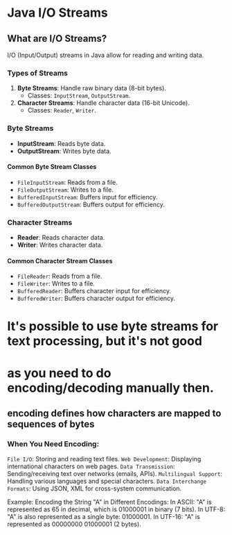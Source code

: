 # Java I/O Streams

## What are I/O Streams?
I/O (Input/Output) streams in Java allow for reading and writing data.

### Types of Streams
1. **Byte Streams**: Handle raw binary data (8-bit bytes).
    - Classes: `InputStream`, `OutputStream`.
2. **Character Streams**: Handle character data (16-bit Unicode).
    - Classes: `Reader`, `Writer`.

### Byte Streams
- **InputStream**: Reads byte data.
- **OutputStream**: Writes byte data.

#### Common Byte Stream Classes
- `FileInputStream`: Reads from a file.
- `FileOutputStream`: Writes to a file.
- `BufferedInputStream`: Buffers input for efficiency.
- `BufferedOutputStream`: Buffers output for efficiency.

### Character Streams
- **Reader**: Reads character data.
- **Writer**: Writes character data.

#### Common Character Stream Classes
- `FileReader`: Reads from a file.
- `FileWriter`: Writes to a file.
- `BufferedReader`: Buffers character input for efficiency.
- `BufferedWriter`: Buffers character output for efficiency.

# It's possible to use byte streams for text processing, but it's not good
# as you need to do encoding/decoding manually then.
## encoding defines how characters are mapped to sequences of bytes


### When You Need Encoding:
`File I/O`: Storing and reading text files.
`Web Development`: Displaying international characters on web pages.
`Data Transmission`: Sending/receiving text over networks (emails, APIs).
`Multilingual Support`: Handling various languages and special characters.
`Data Interchange Formats`: Using JSON, XML for cross-system communication.

Example: Encoding the String "A" in Different Encodings:
In ASCII:
"A" is represented as 65 in decimal, which is 01000001 in binary (7 bits).
In UTF-8:
"A" is also represented as a single byte: 01000001.
In UTF-16:
"A" is represented as 00000000 01000001 (2 bytes).